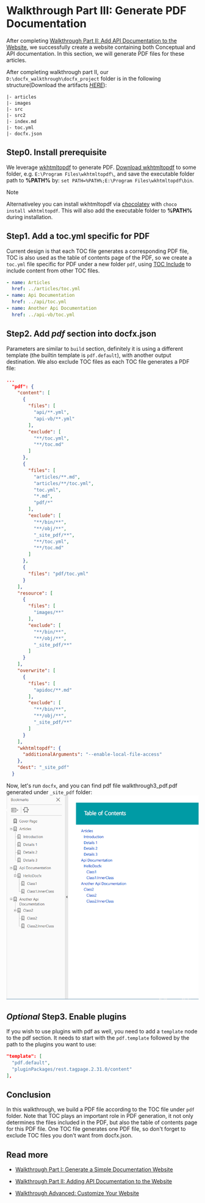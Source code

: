 Walkthrough Part III: Generate PDF Documentation
==========================

After completing [Walkthrough Part II: Add API Documentation to the Website](walkthrough_create_a_docfx_project_2.md), we successfully create a website containing both Conceptual and API documentation. In this section, we will generate PDF files for these articles.

After completing walkthrough part II, our `D:\docfx_walkthrough\docfx_project` folder is in the following structure(Download the artifacts [*HERE*](artifacts/walkthrough3.zip)):

```
|- articles
|- images
|- src
|- src2
|- index.md
|- toc.yml
|- docfx.json
```

Step0. Install prerequisite 
---------------------------
We leverage [wkhtmltopdf](https://wkhtmltopdf.org/) to generate PDF. [Download wkhtmltopdf](https://wkhtmltopdf.org/downloads.html) to some folder, e.g. `E:\Program Files\wkhtmltopdf\`, and save the executable folder path to **%PATH%** by: `set PATH=%PATH%;E:\Program Files\wkhtmltopdf\bin`.

> [!NOTE]
> Alternativeley you can install wkhtmltopdf via [chocolatey](https://chocolatey.org/) with `choco install wkhtmltopdf`. This will also add the executable folder to **%PATH%** during installation.

Step1. Add a toc.yml specific for PDF
---------------------------
Current design is that each TOC file generates a corresponding PDF file, TOC is also used as the table of contents page of the PDF, so we create a `toc.yml` file specific for PDF under a new folder `pdf`, using [TOC Include](http://dotnet.github.io/docfx/tutorial/intro_toc.html?q=toc%20inclu#link-to-another-toc-file) to include content from other TOC files.
```yml
- name: Articles
  href: ../articles/toc.yml
- name: Api Documentation
  href: ../api/toc.yml
- name: Another Api Documentation
  href: ../api-vb/toc.yml
```

Step2. Add *pdf* section into docfx.json
----------------------------------------------------
Parameters are similar to `build` section, definitely it is using a different template (the builtin template is `pdf.default`), with another output destination. We also exclude TOC files as each TOC file generates a PDF file:
```json
...
  "pdf": {
    "content": [
      {
        "files": [
          "api/**.yml",
          "api-vb/**.yml"
        ],
        "exclude": [
          "**/toc.yml",
          "**/toc.md"
        ]
      },
      {
        "files": [
          "articles/**.md",
          "articles/**/toc.yml",
          "toc.yml",
          "*.md",
          "pdf/*"
        ],
        "exclude": [
          "**/bin/**",
          "**/obj/**",
          "_site_pdf/**",
          "**/toc.yml",
          "**/toc.md"
        ]
      },
      {
        "files": "pdf/toc.yml"
      }
    ],
    "resource": [
      {
        "files": [
          "images/**"
        ],
        "exclude": [
          "**/bin/**",
          "**/obj/**",
          "_site_pdf/**"
        ]
      }
    ],
    "overwrite": [
      {
        "files": [
          "apidoc/**.md"
        ],
        "exclude": [
          "**/bin/**",
          "**/obj/**",
          "_site_pdf/**"
        ]
      }
    ],
    "wkhtmltopdf": {
      "additionalArguments": "--enable-local-file-access"
    },
    "dest": "_site_pdf"
  }
```

Now, let's run `docfx`, and you can find pdf file walkthrough3_pdf.pdf generated under `_site_pdf` folder:
![PDF Preview](images/walkthrough3.png)

*Optional* Step3. Enable plugins
----------------------------------------------------
If you wish to use plugins with pdf as well, you need to add a `template` node to the pdf section. It needs to start with the `pdf.template` followed by the path to the plugins you want to use:

```json
"template": [
  "pdf.default",
  "pluginPackages/rest.tagpage.2.31.0/content" 
],
```

Conclusion
---------
In this walkthrough, we build a PDF file according to the TOC file under `pdf` folder. Note that TOC plays an important role in PDF generation, it not only determines the files included in the PDF, but also the table of contents page for this PDF file. One TOC file generates one PDF file, so don't forget to exclude TOC files you don't want from docfx.json.

Read more
---------
* [Walkthrough Part I: Generate a Simple Documentation Website](walkthrough_create_a_docfx_project.md)

* [Walkthrough Part II: Adding API Documentation to the Website](walkthrough_create_a_docfx_project_2.md)

* [Walkthrough Advanced: Customize Your Website](advanced_walkthrough.md)
